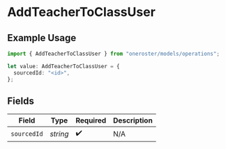 # AddTeacherToClassUser

## Example Usage

```typescript
import { AddTeacherToClassUser } from "oneroster/models/operations";

let value: AddTeacherToClassUser = {
  sourcedId: "<id>",
};
```

## Fields

| Field              | Type               | Required           | Description        |
| ------------------ | ------------------ | ------------------ | ------------------ |
| `sourcedId`        | *string*           | :heavy_check_mark: | N/A                |